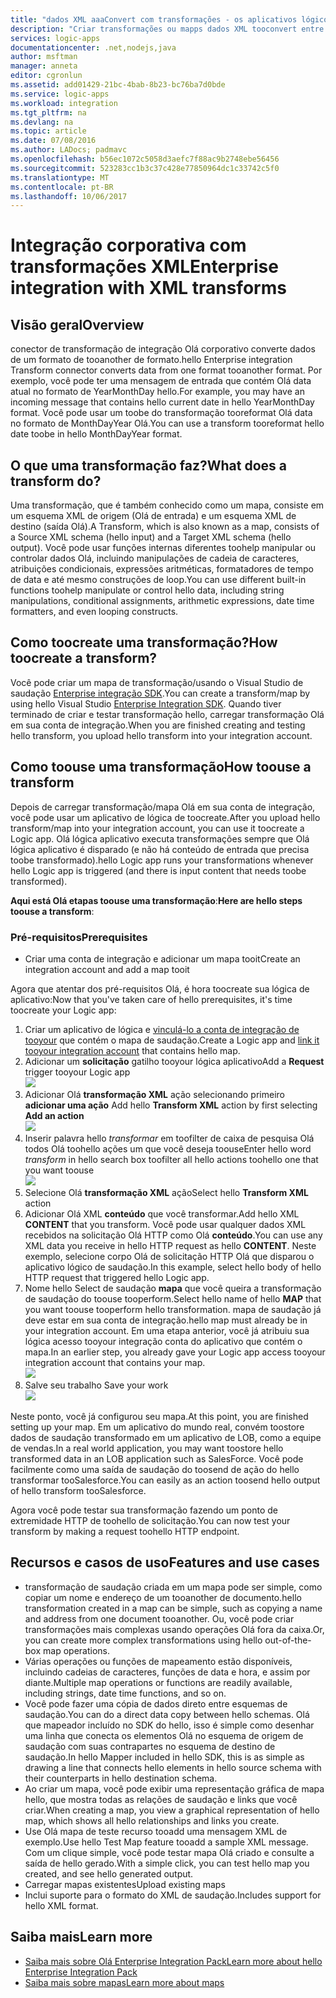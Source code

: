 ```yaml
---
title: "dados XML aaaConvert com transformações - os aplicativos lógicos do Azure | Microsoft Docs"
description: "Criar transformações ou mapps dados XML tooconvert entre formatos de aplicativos lógicos usando Olá Enterprise integração SDK"
services: logic-apps
documentationcenter: .net,nodejs,java
author: msftman
manager: anneta
editor: cgronlun
ms.assetid: add01429-21bc-4bab-8b23-bc76ba7d0bde
ms.service: logic-apps
ms.workload: integration
ms.tgt_pltfrm: na
ms.devlang: na
ms.topic: article
ms.date: 07/08/2016
ms.author: LADocs; padmavc
ms.openlocfilehash: b56ec1072c5058d3aefc7f88ac9b2748ebe56456
ms.sourcegitcommit: 523283cc1b3c37c428e77850964dc1c33742c5f0
ms.translationtype: MT
ms.contentlocale: pt-BR
ms.lasthandoff: 10/06/2017
---
```

# <a name="enterprise-integration-with-xml-transforms"></a><span data-ttu-id="b52e7-103">Integração corporativa com transformações XML</span><span class="sxs-lookup"><span data-stu-id="b52e7-103">Enterprise integration with XML transforms</span></span>
## <a name="overview"></a><span data-ttu-id="b52e7-104">Visão geral</span><span class="sxs-lookup"><span data-stu-id="b52e7-104">Overview</span></span>
<span data-ttu-id="b52e7-105">conector de transformação de integração Olá corporativo converte dados de um formato de tooanother de formato.</span><span class="sxs-lookup"><span data-stu-id="b52e7-105">hello Enterprise integration Transform connector converts data from one format tooanother format.</span></span> <span data-ttu-id="b52e7-106">Por exemplo, você pode ter uma mensagem de entrada que contém Olá data atual no formato de YearMonthDay hello.</span><span class="sxs-lookup"><span data-stu-id="b52e7-106">For example, you may have an incoming message that contains hello current date in hello YearMonthDay format.</span></span> <span data-ttu-id="b52e7-107">Você pode usar um toobe do transformação tooreformat Olá data no formato de MonthDayYear Olá.</span><span class="sxs-lookup"><span data-stu-id="b52e7-107">You can use a transform tooreformat hello date toobe in hello MonthDayYear format.</span></span>

## <a name="what-does-a-transform-do"></a><span data-ttu-id="b52e7-108">O que uma transformação faz?</span><span class="sxs-lookup"><span data-stu-id="b52e7-108">What does a transform do?</span></span>
<span data-ttu-id="b52e7-109">Uma transformação, que é também conhecido como um mapa, consiste em um esquema XML de origem (Olá de entrada) e um esquema XML de destino (saída Olá).</span><span class="sxs-lookup"><span data-stu-id="b52e7-109">A Transform, which is also known as a map, consists of a Source XML schema (hello input) and a Target XML schema (hello output).</span></span> <span data-ttu-id="b52e7-110">Você pode usar funções internas diferentes toohelp manipular ou controlar dados Olá, incluindo manipulações de cadeia de caracteres, atribuições condicionais, expressões aritméticas, formatadores de tempo de data e até mesmo construções de loop.</span><span class="sxs-lookup"><span data-stu-id="b52e7-110">You can use different built-in functions toohelp manipulate or control hello data, including string manipulations, conditional assignments, arithmetic expressions, date time formatters, and even looping constructs.</span></span>

## <a name="how-toocreate-a-transform"></a><span data-ttu-id="b52e7-111">Como toocreate uma transformação?</span><span class="sxs-lookup"><span data-stu-id="b52e7-111">How toocreate a transform?</span></span>
<span data-ttu-id="b52e7-112">Você pode criar um mapa de transformação/usando o Visual Studio de saudação [Enterprise integração SDK](https://aka.ms/vsmapsandschemas).</span><span class="sxs-lookup"><span data-stu-id="b52e7-112">You can create a transform/map by using hello Visual Studio [Enterprise Integration SDK](https://aka.ms/vsmapsandschemas).</span></span> <span data-ttu-id="b52e7-113">Quando tiver terminado de criar e testar transformação hello, carregar transformação Olá em sua conta de integração.</span><span class="sxs-lookup"><span data-stu-id="b52e7-113">When you are finished creating and testing hello transform, you upload hello transform into your integration account.</span></span> 

## <a name="how-toouse-a-transform"></a><span data-ttu-id="b52e7-114">Como toouse uma transformação</span><span class="sxs-lookup"><span data-stu-id="b52e7-114">How toouse a transform</span></span>
<span data-ttu-id="b52e7-115">Depois de carregar transformação/mapa Olá em sua conta de integração, você pode usar um aplicativo de lógica de toocreate.</span><span class="sxs-lookup"><span data-stu-id="b52e7-115">After you upload hello transform/map into your integration account, you can use it toocreate a Logic app.</span></span> <span data-ttu-id="b52e7-116">Olá lógica aplicativo executa transformações sempre que Olá lógica aplicativo é disparado (e não há conteúdo de entrada que precisa toobe transformado).</span><span class="sxs-lookup"><span data-stu-id="b52e7-116">hello Logic app runs your transformations whenever hello Logic app is triggered (and there is input content that needs toobe transformed).</span></span>

<span data-ttu-id="b52e7-117">**Aqui está Olá etapas toouse uma transformação**:</span><span class="sxs-lookup"><span data-stu-id="b52e7-117">**Here are hello steps toouse a transform**:</span></span>

### <a name="prerequisites"></a><span data-ttu-id="b52e7-118">Pré-requisitos</span><span class="sxs-lookup"><span data-stu-id="b52e7-118">Prerequisites</span></span>

* <span data-ttu-id="b52e7-119">Criar uma conta de integração e adicionar um mapa tooit</span><span class="sxs-lookup"><span data-stu-id="b52e7-119">Create an integration account and add a map tooit</span></span>  

<span data-ttu-id="b52e7-120">Agora que atentar dos pré-requisitos Olá, é hora toocreate sua lógica de aplicativo:</span><span class="sxs-lookup"><span data-stu-id="b52e7-120">Now that you've taken care of hello prerequisites, it's time toocreate your Logic app:</span></span>  

1. <span data-ttu-id="b52e7-121">Criar um aplicativo de lógica e [vinculá-lo a conta de integração de tooyour](../logic-apps/logic-apps-enterprise-integration-accounts.md "Saiba toolink um aplicativo de conta tooa lógica da integração") que contém o mapa de saudação.</span><span class="sxs-lookup"><span data-stu-id="b52e7-121">Create a Logic app and [link it tooyour integration account](../logic-apps/logic-apps-enterprise-integration-accounts.md "Learn toolink an integration account tooa Logic app") that contains hello map.</span></span>
2. <span data-ttu-id="b52e7-122">Adicionar um **solicitação** gatilho tooyour lógica aplicativo</span><span class="sxs-lookup"><span data-stu-id="b52e7-122">Add a **Request** trigger tooyour Logic app</span></span>  
   ![](./media/logic-apps-enterprise-integration-transforms/transform-1.png)    
3. <span data-ttu-id="b52e7-123">Adicionar Olá **transformação XML** ação selecionando primeiro **adicionar uma ação** </span><span class="sxs-lookup"><span data-stu-id="b52e7-123">Add hello **Transform XML** action by first selecting **Add an action** </span></span>  
   ![](./media/logic-apps-enterprise-integration-transforms/transform-2.png)   
4. <span data-ttu-id="b52e7-124">Inserir palavra hello *transformar* em toofilter de caixa de pesquisa Olá todos Olá toohello ações um que você deseja toouse</span><span class="sxs-lookup"><span data-stu-id="b52e7-124">Enter hello word *transform* in hello search box toofilter all hello actions toohello one that you want toouse</span></span>  
   ![](./media/logic-apps-enterprise-integration-transforms/transform-3.png)  
5. <span data-ttu-id="b52e7-125">Selecione Olá **transformação XML** ação</span><span class="sxs-lookup"><span data-stu-id="b52e7-125">Select hello **Transform XML** action</span></span>   
6. <span data-ttu-id="b52e7-126">Adicionar Olá XML **conteúdo** que você transformar.</span><span class="sxs-lookup"><span data-stu-id="b52e7-126">Add hello XML **CONTENT** that you transform.</span></span> <span data-ttu-id="b52e7-127">Você pode usar qualquer dados XML recebidos na solicitação Olá HTTP como Olá **conteúdo**.</span><span class="sxs-lookup"><span data-stu-id="b52e7-127">You can use any XML data you receive in hello HTTP request as hello **CONTENT**.</span></span> <span data-ttu-id="b52e7-128">Neste exemplo, selecione corpo Olá de solicitação HTTP Olá que disparou o aplicativo lógico de saudação.</span><span class="sxs-lookup"><span data-stu-id="b52e7-128">In this example, select hello body of hello HTTP request that triggered hello Logic app.</span></span>
7. <span data-ttu-id="b52e7-129">Nome hello Select de saudação **mapa** que você queira a transformação de saudação do toouse tooperform.</span><span class="sxs-lookup"><span data-stu-id="b52e7-129">Select hello name of hello **MAP** that you want toouse tooperform hello transformation.</span></span> <span data-ttu-id="b52e7-130">mapa de saudação já deve estar em sua conta de integração.</span><span class="sxs-lookup"><span data-stu-id="b52e7-130">hello map must already be in your integration account.</span></span> <span data-ttu-id="b52e7-131">Em uma etapa anterior, você já atribuiu sua lógica acesso tooyour integração conta do aplicativo que contém o mapa.</span><span class="sxs-lookup"><span data-stu-id="b52e7-131">In an earlier step, you already gave your Logic app access tooyour integration account that contains your map.</span></span>      
   ![](./media/logic-apps-enterprise-integration-transforms/transform-4.png) 
8. <span data-ttu-id="b52e7-132">Salve seu trabalho </span><span class="sxs-lookup"><span data-stu-id="b52e7-132">Save your work</span></span>  
    ![](./media/logic-apps-enterprise-integration-transforms/transform-5.png) 

<span data-ttu-id="b52e7-133">Neste ponto, você já configurou seu mapa.</span><span class="sxs-lookup"><span data-stu-id="b52e7-133">At this point, you are finished setting up your map.</span></span> <span data-ttu-id="b52e7-134">Em um aplicativo do mundo real, convém toostore dados de saudação transformado em um aplicativo de LOB, como a equipe de vendas.</span><span class="sxs-lookup"><span data-stu-id="b52e7-134">In a real world application, you may want toostore hello transformed data in an LOB application such as SalesForce.</span></span> <span data-ttu-id="b52e7-135">Você pode facilmente como uma saída de saudação do toosend de ação do hello transformar tooSalesforce.</span><span class="sxs-lookup"><span data-stu-id="b52e7-135">You can easily as an action toosend hello output of hello transform tooSalesforce.</span></span> 

<span data-ttu-id="b52e7-136">Agora você pode testar sua transformação fazendo um ponto de extremidade HTTP de toohello de solicitação.</span><span class="sxs-lookup"><span data-stu-id="b52e7-136">You can now test your transform by making a request toohello HTTP endpoint.</span></span>  

## <a name="features-and-use-cases"></a><span data-ttu-id="b52e7-137">Recursos e casos de uso</span><span class="sxs-lookup"><span data-stu-id="b52e7-137">Features and use cases</span></span>
* <span data-ttu-id="b52e7-138">transformação de saudação criada em um mapa pode ser simple, como copiar um nome e endereço de um tooanother de documento.</span><span class="sxs-lookup"><span data-stu-id="b52e7-138">hello transformation created in a map can be simple, such as copying a name and address from one document tooanother.</span></span> <span data-ttu-id="b52e7-139">Ou, você pode criar transformações mais complexas usando operações Olá fora da caixa.</span><span class="sxs-lookup"><span data-stu-id="b52e7-139">Or, you can create more complex transformations using hello out-of-the-box map operations.</span></span>  
* <span data-ttu-id="b52e7-140">Várias operações ou funções de mapeamento estão disponíveis, incluindo cadeias de caracteres, funções de data e hora, e assim por diante.</span><span class="sxs-lookup"><span data-stu-id="b52e7-140">Multiple map operations or functions are readily available, including strings, date time functions, and so on.</span></span>  
* <span data-ttu-id="b52e7-141">Você pode fazer uma cópia de dados direto entre esquemas de saudação.</span><span class="sxs-lookup"><span data-stu-id="b52e7-141">You can do a direct data copy between hello schemas.</span></span> <span data-ttu-id="b52e7-142">Olá que mapeador incluído no SDK do hello, isso é simple como desenhar uma linha que conecta os elementos Olá no esquema de origem de saudação com suas contrapartes no esquema de destino de saudação.</span><span class="sxs-lookup"><span data-stu-id="b52e7-142">In hello Mapper included in hello SDK, this is as simple as drawing a line that connects hello elements in hello source schema with their counterparts in hello destination schema.</span></span>  
* <span data-ttu-id="b52e7-143">Ao criar um mapa, você pode exibir uma representação gráfica de mapa hello, que mostra todas as relações de saudação e links que você criar.</span><span class="sxs-lookup"><span data-stu-id="b52e7-143">When creating a map, you view a graphical representation of hello map, which shows all hello relationships and links you create.</span></span>
* <span data-ttu-id="b52e7-144">Use Olá mapa de teste recurso tooadd uma mensagem XML de exemplo.</span><span class="sxs-lookup"><span data-stu-id="b52e7-144">Use hello Test Map feature tooadd a sample XML message.</span></span> <span data-ttu-id="b52e7-145">Com um clique simple, você pode testar mapa Olá criado e consulte a saída de hello gerado.</span><span class="sxs-lookup"><span data-stu-id="b52e7-145">With a simple click, you can test hello map you created, and see hello generated output.</span></span>  
* <span data-ttu-id="b52e7-146">Carregar mapas existentes</span><span class="sxs-lookup"><span data-stu-id="b52e7-146">Upload existing maps</span></span>  
* <span data-ttu-id="b52e7-147">Inclui suporte para o formato do XML de saudação.</span><span class="sxs-lookup"><span data-stu-id="b52e7-147">Includes support for hello XML format.</span></span>

## <a name="learn-more"></a><span data-ttu-id="b52e7-148">Saiba mais</span><span class="sxs-lookup"><span data-stu-id="b52e7-148">Learn more</span></span>
* [<span data-ttu-id="b52e7-149">Saiba mais sobre Olá Enterprise Integration Pack</span><span class="sxs-lookup"><span data-stu-id="b52e7-149">Learn more about hello Enterprise Integration Pack</span></span>](../logic-apps/logic-apps-enterprise-integration-overview.md "Saiba mais sobre o pacote de integração do Enterprise")  
* [<span data-ttu-id="b52e7-150">Saiba mais sobre mapas</span><span class="sxs-lookup"><span data-stu-id="b52e7-150">Learn more about maps</span></span>](../logic-apps/logic-apps-enterprise-integration-maps.md "Saiba mais sobre mapas da integração corporativa")  

